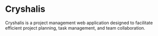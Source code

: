 
# Cryshalis

Cryshalis is a project management web application designed to facilitate efficient project planning, task management, and team collaboration.

